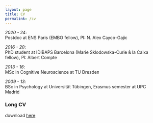 ```yaml
---
layout: page
title: CV
permalink: /cv
---
```


*2020 - 24*: <br/>
Postdoc at ENS Paris (EMBO fellow), PI: N. Alex Cayco-Gajic

*2016 - 20*: <br/>
PhD student at IDIBAPS Barcelona (Marie Sklodowska-Curie & la Caixa fellow), PI: Albert Compte

*2013 - 16*: <br/>
MSc in Cognitive Neuroscience at TU Dresden

*2009 - 13*: <br/>
BSc in Psychology at Universität Tübingen, Erasmus semester at UPC Madrid

### Long CV

download [here](https://heikestein.github.io/assets/documents/CV.pdf)
